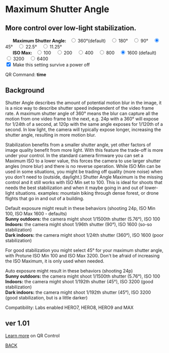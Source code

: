 # Maximum Shutter Angle

<script src="../../jquery.min.js"></script>
<script src="../../qrcodeborder.js"></script>
<style>
        #qrcode{
            width: 100%;
        }
        div{
            width: 100%;
            display: inline-block;
        }
</style>

## More control over low-light stabilization.

<div id="ptSHUT">&nbsp;&nbsp;&nbsp;&nbsp;&nbsp;&nbsp;<b>Maximum Shutter Angle:</b>&nbsp;&nbsp;
  <input type="radio" id="shut1" name="shut" value="MEXPT=0"> <label for="shut1">360&deg;(default) </label>&nbsp;&nbsp;
  <input type="radio" id="shut2" name="shut" value="MEXPT=1" > <label for="shut2">180&deg; </label>&nbsp;&nbsp;
  <input type="radio" id="shut3" name="shut" value="MEXPT=2" > <label for="shut3">90&deg; </label>&nbsp;&nbsp;
  <input type="radio" id="shut4" name="shut" value="MEXPT=3" checked> <label for="shut4">45&deg; </label>&nbsp;&nbsp;
  <input type="radio" id="shut5" name="shut" value="MEXPT=4" > <label for="shut5">22.5&deg; </label>&nbsp;&nbsp;
  <input type="radio" id="shut6" name="shut" value="MEXPT=5" > <label for="shut6">11.25&deg; </label>&nbsp;&nbsp;
 </div>

<div id="ptISO">&nbsp;&nbsp;&nbsp;&nbsp;&nbsp;&nbsp;<b>ISO Max:</b>&nbsp;&nbsp;
  <input type="radio" id="iso1" name="iso" value="i1M1" > <label for="iso1">100 </label>&nbsp;&nbsp;
  <input type="radio" id="iso2" name="iso" value="i2M1" > <label for="iso2">200 </label>&nbsp;&nbsp;
  <input type="radio" id="iso3" name="iso" value="i4M1" > <label for="iso3">400 </label>&nbsp;&nbsp;
  <input type="radio" id="iso4" name="iso" value="i8M1" > <label for="iso4">800 </label>&nbsp;&nbsp;
  <input type="radio" id="iso5" name="iso" value="i16M1" checked> <label for="iso5">1600 (default) </label>&nbsp;&nbsp;
  <input type="radio" id="iso6" name="iso" value="i32M1"> <label for="iso6">3200 </label>&nbsp;&nbsp;
  <input type="radio" id="iso7" name="iso" value="i64M1"> <label for="iso7">6400 </label>&nbsp;&nbsp;
 </div>
 
<input type="checkbox" id="permanent" name="permanent" checked> 
<label for="permanent">Make this setting survive a power off</label><br>

<center>
<div id="qrcode"></div>
<br>
</center>

QR Command: <b id="qrtext">time</b><br>
        
## Background
Shutter Angle describes the amount of potential motion blur in the image, it is a nice way to describe shutter speed independent of the video frame rate. A maximum shutter angle of 360&deg; means the blur can capture all the motion from one video frame to the next, e.g. 24p with a 360&deg; will expose for 1/24th of a second,  at 120p with the same angle exposes for 1/120th of a second. In low light, the camera will typically expose longer, increasing the shutter angle, resulting in more motion blur. 

Stabilization benefits from a smaller shutter angle, yet other factors of image quality benefit from more light. With this feature the trade-off is more under your control.  In the standard camera firmware you can set a Maximum ISO to a lower value, this forces the camera to use larger shutter angles (more blur) and there is no reverse operation.  While ISO Min can be used in some situations, you might be trading off quality (more noise) when you don't need to (outside, daylight.)  Shutter Angle Maximum is the missing control and it still works with ISO Min set to 100. This is ideal for shoots that needs the best stabilization and when it maybe going in and out of lower-light situations. examples: mountain biking through dense forest, or drone flights that go in and out of a building.  

Default exposure might result in these behaviors (shooting 24p, ISO Min 100, ISO Max 1600 - defaults)<br>
**Sunny outdoors:** the camera might shoot 1/1500th shutter (5.76&deg;), ISO 100<br> 
**Indoors:** the camera might shoot 1/96th shutter (90&deg;), ISO 1600 (so-so stabilization)<br>
**Dark indoors:** the camera might shoot 1/24th shutter (360&deg;), ISO 1600 (poor stabilization)<br>

For good stabilization you might select 45&deg; for your maximum shutter angle, with Protune ISO Min 100 and ISO Max 3200. Don't be afraid of increasing the ISO Maximum, it is only used when needed.   

Auto exposure might result in these behaviors (shooting 24p) <br>
**Sunny outdoors:** the camera might shoot 1/1500th shutter (5.76&deg;), ISO 100<br>
**Indoors:** the camera might shoot 1/192th shutter (45&deg;), ISO 3200 (good stabilization)<br> 
**Dark indoors:** the camera might shoot 1/192th shutter (45&deg;), ISO 3200  (good stabilization, but is a little darker)<br>

Compatibility: Labs enabled HERO7, HERO8, HERO9 and MAX 
        
## ver 1.01
[Learn more](..) on QR Control

[BACK](..)

<script>
var once = true;
var qrcode;
var cmd = "oC15dTmNLeA";
var lasttimecmd = "";
var changed = true;

function dcmd(cmd, id) {
    var x;
	if(document.getElementById(id) !== null)
	{
		x = document.getElementById(id).checked;
		if( x === true)
			cmd = cmd + document.getElementById(id).value;
	}
	else
	{
	    var i;
		for (i = 1; i < 15; i++) { 
			var newid = id+i;
			if(document.getElementById(newid) !== null)
			{
				x = document.getElementById(newid).checked;
				if( x === true)
					cmd = cmd + document.getElementById(newid).value;
			}
		}
	}
	return cmd;
}

function makeQR() 
{	
  if(once === true)
  {
    qrcode = new QRCode(document.getElementById("qrcode"), 
    {
      text : "!oMBURN=\"\"",
      width : 360,
      height : 360,
      correctLevel : QRCode.CorrectLevel.M
    });
    once = false;
  }
}

function checkTime(i) {
    if (i < 10) {i = "0" + i;}  // add zero in front of numbers < 10
    return i;
}

function timeLoop()
{
  var type = "o";
	
  if(document.getElementById("permanent") !== null)
  {
	if(document.getElementById("permanent").checked === true)
	{
		type = "!";
	}
  }
  
  cmd = dcmd("mVt","iso"); //iso
  cmd = cmd + type + dcmd("","shut"); //shutter angle
  
  qrcode.clear(); 
  qrcode.makeCode(cmd);
  
  if(cmd != lasttimecmd)
  {
	changed = true;
	lasttimecmd = cmd;
  }
	
  if(changed === true)
  {
	document.getElementById("qrtext").innerHTML = cmd;
	changed = false;
  }
	
  var t = setTimeout(timeLoop, 50);
}

function myReloadFunction() {
  location.reload();
}

makeQR();
timeLoop();


</script>
